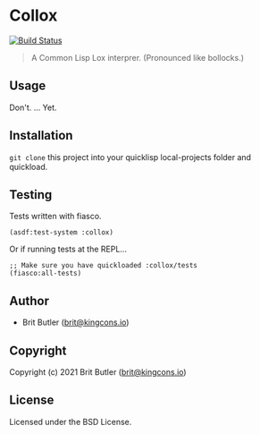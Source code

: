# Collox

[![Build Status](https://travis-ci.org/kingcons/collox.svg?branch=master)](https://travis-ci.org/kingcons/collox)

> A Common Lisp Lox interprer. (Pronounced like bollocks.)

## Usage

Don't. ... Yet.

## Installation

`git clone` this project into your quicklisp local-projects folder and quickload.

## Testing

Tests written with fiasco.

```
(asdf:test-system :collox)
```

Or if running tests at the REPL...

````
;; Make sure you have quickloaded :collox/tests
(fiasco:all-tests)
````

## Author

* Brit Butler (brit@kingcons.io)

## Copyright

Copyright (c) 2021 Brit Butler (brit@kingcons.io)

## License

Licensed under the BSD License.
